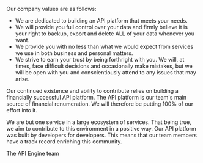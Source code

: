 Our company values are as follows:

* We are dedicated to building an API platform that meets your needs.
* We will provide you full control over your data and firmly believe it is your right to backup, export and delete ALL of your data whenever you want.
* We provide you with no less than what we would expect from services we use in both business and personal matters.
* We strive to earn your trust by being forthright with you. We will, at times, face difficult decisions and occasionally make mistakes, but we will be open with you and  conscientiously attend to any issues that may arise.

Our continued existence and ability to contribute relies on building a financially successful API platform. The API platform is our team's main source of financial renumeration. We will therefore be putting 100% of our effort into it.

We are but one service in a large ecosystem of services. That being true, we aim to contribute to this environment in a positive way. Our API platform was built by developers for developers. This means that our team members have a track record enriching this community.

The API Engine team
